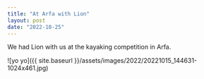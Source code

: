 ```yaml
---
title: "At Arfa with Lion"
layout: post
date: "2022-10-25"
---
```


We had Lion with us at the kayaking competition in Arfa.

![yo yo]({{ site.baseurl }}/assets/images/2022/20221015_144631-1024x461.jpg)
